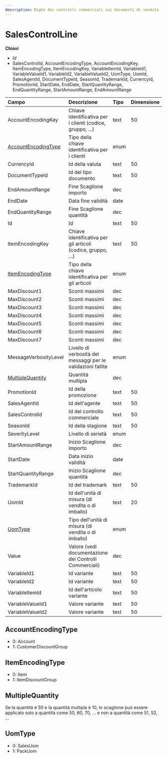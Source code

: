 ```yaml
---
description: Righe dei controlli commerciali sui documenti di vendita
---
```


# SalesControlLine

**Chiavi**

* _Id_
* SalesControlId, AccountEncodingType, AccountEncodingKey, ItemEncodingType, ItemEncodingKey, VariableItemId, VariableId1, VariableValueId1, VariableId2, VariableValueId2, UomType, UomId, SalesAgentId, DocumentTypeId, SeasonId, TrademarkId, CurrencyId, PromotionId, StartDate, EndDate, StartQuantityRange, EndQuantityRange, StartAmountRange, EndAmountRange

| Campo | Descrizione | Tipo | Dimensione |
| :--- | :--- | :--- | :--- |
| AccountEncodingKey | Chiave identificativa per i clienti \(codice, gruppo, ...\) | text | 50 |
| [AccountEncodingType](salescontrolline.md#accountencodingtype) | Tipo della chiave identificativa per i clienti | enum |  |
| CurrencyId | Id della valuta | text | 50 |
| DocumentTypeId | Id del tipo documento | text | 50 |
| EndAmountRange | Fine Scaglione importo | dec |  |
| EndDate | Data fine validità | date |  |
| EndQuantityRange | Fine Scaglione quantità | dec |  |
| Id | Id | text | 50 |
| ItemEncodingKey | Chiave identificativa per gli articoli \(codice, gruppo, ...\) | text | 50 |
| [ItemEncodingType](salescontrolline.md#itemencodingtype) | Tipo della chiave identificativa per gli articoli | enum |  |
| MaxDiscount1 | Sconti massimi | dec |  |
| MaxDiscount2 | Sconti massimi | dec |  |
| MaxDiscount3 | Sconti massimi | dec |  |
| MaxDiscount4 | Sconti massimi | dec |  |
| MaxDiscount5 | Sconti massimi | dec |  |
| MaxDiscount6 | Sconti massimi | dec |  |
| MaxDiscount7 | Sconti massimi | dec |  |
| MessageVerbosityLevel | Livello di verbosità dei messaggi per le validazioni fallite | enum |  |
| [MultipleQuantity](salescontrolline.md#multiplequantity) | Quantità multipla | dec |  |
| PromotionId | Id della promozione | text | 50 |
| SalesAgentId | Id dell'agente | text | 50 |
| SalesControlId | Id del controllo commerciale | text | 50 |
| SeasonId | Id della stagione | text | 50 |
| SeverityLevel | Livello di serietà | enum |  |
| StartAmountRange | Inizio Scaglione importo | dec |  |
| StartDate | Data inizio validità | date |  |
| StartQuantityRange | Inizio Scaglione quantità | dec |  |
| TrademarkId | Id del trademark | text | 50 |
| UomId | Id dell'unità di misura \(di vendita o di imballo\) | text | 20 |
| [UomType](salescontrolline.md#uomtype) | Tipo dell'unità di misura \(di vendita o di imballo\) | enum |  |
| Value | Valore \(vedi documentazione dei Controlli Commerciali\) | dec |  |
| VariableId1 | Id variante | text | 50 |
| VariableId2 | Id variante | text | 50 |
| VariableItemId | Id dell'articolo variante | text | 50 |
| VariableValueId1 | Valore variante | text | 50 |
| VariableValueId2 | Valore variante | text | 50 |

## AccountEncodingType

* 0: Account
* 1: CustomerDiscountGroup

## ItemEncodingType

* 0: Item
* 1: ItemDiscountGroup

## MultipleQuantity

Se la quantità è 50 e la quantità multipla è 10, lo scaglione può essere applicato solo a quantità come 50, 60, 70, ... e non a quantità come 51, 52, ...

## UomType

* 0: SalesUom
* 1: PackUom
